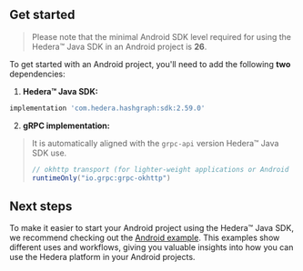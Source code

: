 ## Get started

> Please note that the minimal Android SDK level required for using the Hedera™ Java SDK in an Android project is **26**.

To get started with an Android project, you'll need to add the following **two** dependencies:

1. **Hedera™ Java SDK:**

```groovy
implementation 'com.hedera.hashgraph:sdk:2.59.0'
```

2. **gRPC implementation:**

> It is automatically aligned with the `grpc-api` version Hedera™ Java SDK use.
>
> ```groovy
> // okhttp transport (for lighter-weight applications or Android
> runtimeOnly("io.grpc:grpc-okhttp")
> ```

## Next steps

To make it easier to start your Android project using the Hedera™ Java SDK,
we recommend checking out the [Android example](../../example-android/README.md).
This examples show different uses and workflows,
giving you valuable insights into how you can use the Hedera platform in your Android projects.
